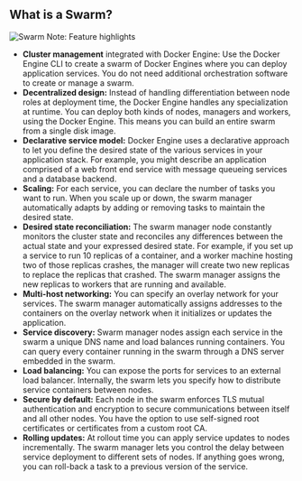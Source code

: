 ## What is a Swarm?
![Swarm](sections/images/swarm.png)
Note:
Feature highlights
* **Cluster management** integrated with Docker Engine: Use the Docker Engine CLI to create a swarm of Docker Engines where you can deploy application services. You do not need additional orchestration software to create or manage a swarm.
* **Decentralized design:** Instead of handling differentiation between node roles at deployment time, the Docker Engine handles any specialization at runtime. You can deploy both kinds of nodes, managers and workers, using the Docker Engine. This means you can build an entire swarm from a single disk image.
* **Declarative service model:** Docker Engine uses a declarative approach to let you define the desired state of the various services in your application stack. For example, you might describe an application comprised of a web front end service with message queueing services and a database backend.
* **Scaling:** For each service, you can declare the number of tasks you want to run. When you scale up or down, the swarm manager automatically adapts by adding or removing tasks to maintain the desired state.
* **Desired state reconciliation:** The swarm manager node constantly monitors the cluster state and reconciles any differences between the actual state and your expressed desired state. For example, if you set up a service to run 10 replicas of a container, and a worker machine hosting two of those replicas crashes, the manager will create two new replicas to replace the replicas that crashed. The swarm manager assigns the new replicas to workers that are running and available.
* **Multi-host networking:** You can specify an overlay network for your services. The swarm manager automatically assigns addresses to the containers on the overlay network when it initializes or updates the application.
* **Service discovery:** Swarm manager nodes assign each service in the swarm a unique DNS name and load balances running containers. You can query every container running in the swarm through a DNS server embedded in the swarm.
* **Load balancing:** You can expose the ports for services to an external load balancer. Internally, the swarm lets you specify how to distribute service containers between nodes.
* **Secure by default:** Each node in the swarm enforces TLS mutual authentication and encryption to secure communications between itself and all other nodes. You have the option to use self-signed root certificates or certificates from a custom root CA.
* **Rolling updates:** At rollout time you can apply service updates to nodes incrementally. The swarm manager lets you control the delay between service deployment to different sets of nodes. If anything goes wrong, you can roll-back a task to a previous version of the service.